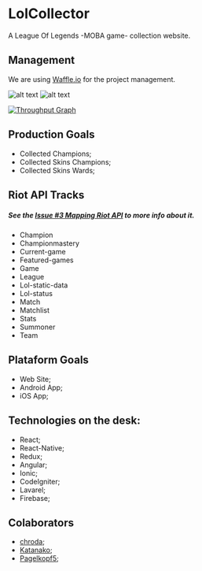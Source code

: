 # LolCollector

A League Of Legends -MOBA game- collection website.

## Management

We are using [Waffle.io](https://waffle.io/chroda/lolcollector) for the project management.


[badge_ready]:https://badge.waffle.io/chroda/lolcollector.svg?label=ready&title=Ready "Issues Ready"
[badge_inprogress]:https://badge.waffle.io/chroda/lolcollector.svg?label=in%20progress&title=In%20Progress "Issues In Progress"

![[alt text](http://waffle.io/chroda/lolcollector)][badge_ready]
![[alt text](http://waffle.io/chroda/lolcollector)][badge_inprogress]

[![Throughput Graph](https://graphs.waffle.io/chroda/lolcollector/throughput.svg)](https://waffle.io/chroda/lolcollector/metrics/throughput)


## Production Goals

- Collected Champions;
- Collected Skins Champions;
- Collected Skins Wards;

## Riot API Tracks

##### See the *[Issue #3 Mapping Riot API](https://github.com/chroda/lolcollector/issues/3)* to more info about it.

- Champion
- Championmastery
- Current-game
- Featured-games
- Game
- League
- Lol-static-data
- Lol-status
- Match
- Matchlist
- Stats
- Summoner
- Team


## Plataform Goals

- Web Site;
- Android App;
- iOS App;

## Technologies on the desk:

- React;
- React-Native;
- Redux;
- Angular;
- Ionic;
- CodeIgniter;
- Lavarel;
- Firebase;

## Colaborators

- [chroda](https://github.com/chroda);
- [Katanako](https://github.com/Katanako);
- [Pagelkopf5](https://github.com/Pagelkopf5);
